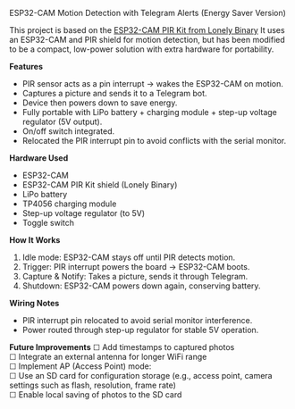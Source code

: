 ESP32-CAM Motion Detection with Telegram Alerts (Energy Saver Version)

This project is based on the [ESP32-CAM PIR Kit from Lonely Binary](https://lonelybinary.com/products/esp32cam-pir-kit)
It uses an ESP32-CAM and PIR shield for motion detection, but has been modified to be a compact, low-power solution with extra hardware for portability.


**Features**
- PIR sensor acts as a pin interrupt → wakes the ESP32-CAM on motion.  
- Captures a picture and sends it to a Telegram bot.  
- Device then powers down to save energy.  
- Fully portable with LiPo battery + charging module + step-up voltage regulator (5V output).  
- On/off switch integrated.  
- Relocated the PIR interrupt pin to avoid conflicts with the serial monitor.


**Hardware Used**
- ESP32-CAM  
- ESP32-CAM PIR Kit shield (Lonely Binary)  
- LiPo battery  
- TP4056 charging module  
- Step-up voltage regulator (to 5V)  
- Toggle switch  


**How It Works**
1. Idle mode: ESP32-CAM stays off until PIR detects motion.  
2. Trigger: PIR interrupt powers the board → ESP32-CAM boots.  
3. Capture & Notify: Takes a picture, sends it through Telegram.  
4. Shutdown: ESP32-CAM powers down again, conserving battery.  


**Wiring Notes**
- PIR interrupt pin relocated to avoid serial monitor interference.  
- Power routed through step-up regulator for stable 5V operation.  

**Future Improvements**
 ☐ Add timestamps to captured photos  
 ☐ Integrate an external antenna for longer WiFi range  
 ☐ Implement AP (Access Point) mode:  
 ☐ Use an SD card for configuration storage (e.g., access point, camera settings such as flash, resolution, frame rate)  
 ☐ Enable local saving of photos to the SD card  


